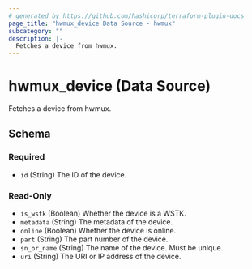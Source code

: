 ```yaml
---
# generated by https://github.com/hashicorp/terraform-plugin-docs
page_title: "hwmux_device Data Source - hwmux"
subcategory: ""
description: |-
  Fetches a device from hwmux.
---
```


# hwmux_device (Data Source)

Fetches a device from hwmux.



<!-- schema generated by tfplugindocs -->
## Schema

### Required

- `id` (String) The ID of the device.

### Read-Only

- `is_wstk` (Boolean) Whether the device is a WSTK.
- `metadata` (String) The metadata of the device.
- `online` (Boolean) Whether the device is online.
- `part` (String) The part number of the device.
- `sn_or_name` (String) The name of the device. Must be unique.
- `uri` (String) The URI or IP address of the device.


